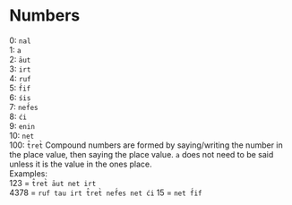 # Numbers
0: `nal`  
1: `a`  
2: `āut`  
3: `irt`  
4: `ruf`  
5: `f́if`  
6: `śis`  
7: `nef́es`  
8: `ći`  
9: `enin`  
10: `net`  
100: `t̂ret̀`
Compound numbers are formed by saying/writing the number in the place value, then saying the place value. `a` does not need to be said unless it is the value in the ones place.  
Examples:  
123 = `t̂ret̀ āut net irt`  
4378 = `ruf tau irt t̂ret̀ nef́es net ći`
15 = `net f́if`
